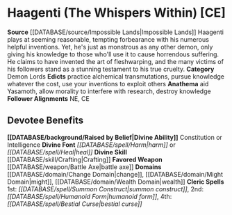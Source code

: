 ﻿---
ability:
- Constitution
- Intelligence
ability_boost:
- Constitution
- Intelligence
alignment: CE
deity:
- '[[DATABASE/deity/Haagenti|Haagenti]]'
deity_category: Demon Lords
divine_font: Harm or Heal
domain:
- '[[DATABASE/domain/Change Domain|Change]]'
- '[[DATABASE/domain/Might Domain|Might]]'
- '[[DATABASE/domain/Toil Domain|Toil]]'
- '[[DATABASE/domain/Wealth Domain|Wealth]]'
favored_weapon: '[[DATABASE/weapon/Battle Axe|Battle Axe]]'
follower_alignment:
- NE
- CE
id: '260'
name: Haagenti
rarity: Common
skill:
- '[[DATABASE/skill/Crafting|Crafting]]'
source: '[[DATABASE/source/Impossible Lands|Impossible Lands]]'
type: Deity

---
# Haagenti (The Whispers Within) [CE]

**Source** [[DATABASE/source/Impossible Lands|Impossible Lands]]
Haagenti plays at seeming reasonable, tempting forbearance with his numerous helpful inventions. Yet, he's just as monstrous as any other demon, only giving his knowledge to those who'll use it to cause horrendous suffering. He claims to have invented the art of fleshwarping, and the many victims of his followers stand as a stunning testament to his true cruelty.
**Category** Demon Lords
**Edicts** practice alchemical transmutations, pursue knowledge whatever the cost, use your inventions to exploit others
**Anathema** aid Yasamoth, allow morality to interfere with research, destroy knowledge
**Follower Alignments** NE, CE

## Devotee Benefits

**[[DATABASE/background/Raised by Belief|Divine Ability]]** Constitution or Intelligence
**Divine Font** _[[DATABASE/spell/Harm|harm]]_ or _[[DATABASE/spell/Heal|heal]]_
**Divine Skill** [[DATABASE/skill/Crafting|Crafting]]
**Favored Weapon** [[DATABASE/weapon/Battle Axe|battle axe]]
**Domains** [[DATABASE/domain/Change Domain|change]], [[DATABASE/domain/Might Domain|might]], [[DATABASE/domain/Wealth Domain|wealth]]
**Cleric Spells** 1st: _[[DATABASE/spell/Summon Construct|summon construct]]_, 2nd: _[[DATABASE/spell/Humanoid Form|humanoid form]]_, 4th: _[[DATABASE/spell/Bestial Curse|bestial curse]]_